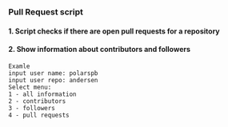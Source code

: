 ### Pull Request script

#### 1. Script checks if there are open pull requests for a repository
#### 2. Show information about contributors and followers

```
Examle
input user name: polarspb
input user repo: andersen
Select menu:
1 - all information
2 - contributors
3 - followers
4 - pull requests
```
